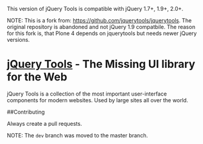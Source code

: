 This version of jQuery Tools is compatible with jQuery 1.7+, 1.9+, 2.0+.

NOTE: This is a fork from: https://github.com/jquerytools/jquerytools.
The original repository is abandoned and not jQuery 1.9 compatbile.
The reason for this fork is, that Plone 4 depends on jquerytools but needs newer jQuery versions.


[jQuery Tools](http://flowplayer.org/tools/) - The Missing UI library for the Web
================================

jQuery Tools is a collection of the most important user-interface components for modern websites. Used by large sites all over the world.

##Contributing

Always create a pull requests.

NOTE: The ``dev`` branch was moved to the master branch.

